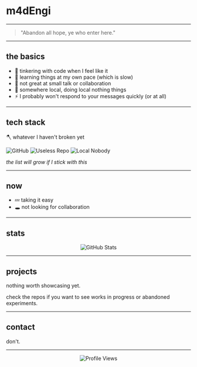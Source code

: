 # m4dEngi

---

> "Abandon all hope, ye who enter here."

---

## the basics

- 🔧 tinkering with code when I feel like it
- 🌱 learning things at my own pace (which is slow)
- 💬 not great at small talk or collaboration
- 📍 somewhere local, doing local nothing things
- ⚡ I probably won't respond to your messages quickly (or at all)

---

## tech stack

🪓 whatever I haven't broken yet

![GitHub](https://img.shields.io/badge/GitHub-181717?style=flat-square&logo=github&logoColor=white)
![Useless Repo](https://img.shields.io/badge/usefulness-none-lightgrey)
![Local Nobody](https://img.shields.io/badge/status-nobody-blue)

*the list will grow if I stick with this*

---

## now

- 💤 taking it easy
- 🕳️ not looking for collaboration

---

## stats

<div align="center">
  <img src="https://github-readme-stats.vercel.app/api?username=m4dEngi&show_icons=true&theme=dark&hide_border=true&count_private=true" alt="GitHub Stats" />
</div>

---

## projects

nothing worth showcasing yet.

check the repos if you want to see works in progress or abandoned experiments.

---

## contact

don't.

---

<div align="center">
  <img src="https://komarev.com/ghpvc/?username=m4dEngi&color=grey&style=flat-square&label=views" alt="Profile Views" />
</div>
